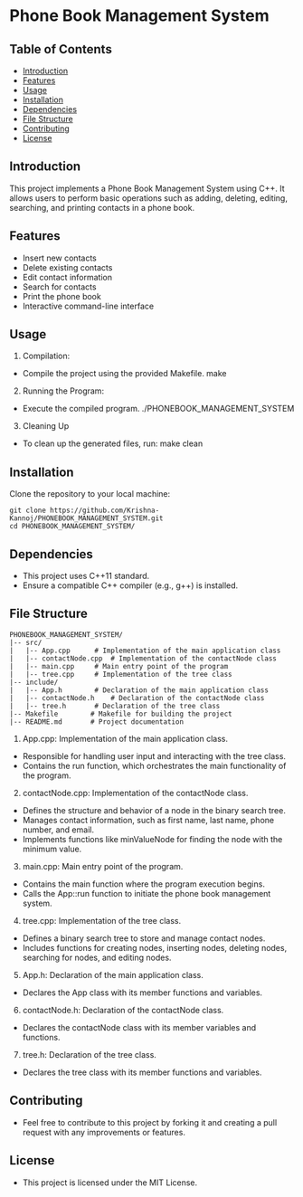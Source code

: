 # Phone Book Management System

## Table of Contents
- [Introduction](#introduction)
- [Features](#features)
- [Usage](#usage)
- [Installation](#installation)
- [Dependencies](#dependencies)
- [File Structure](#file-structure)
- [Contributing](#contributing)
- [License](#license)

## Introduction
This project implements a Phone Book Management System using C++. It allows users to perform basic operations such as adding, deleting, editing, searching, and printing contacts in a phone book.

## Features
- Insert new contacts
- Delete existing contacts
- Edit contact information
- Search for contacts
- Print the phone book
- Interactive command-line interface

## Usage
1. Compilation:
 - Compile the project using the provided Makefile.
	make

2. Running the Program:
 - Execute the compiled program.
	./PHONEBOOK_MANAGEMENT_SYSTEM

3. Cleaning Up
 - To clean up the generated files, run:
	make clean

## Installation
Clone the repository to your local machine:

	git clone https://github.com/Krishna-Kannoj/PHONEBOOK_MANAGEMENT_SYSTEM.git
	cd PHONEBOOK_MANAGEMENT_SYSTEM/ 

## Dependencies
 - This project uses C++11 standard.
 - Ensure a compatible C++ compiler (e.g., g++) is installed.

## File Structure
	PHONEBOOK_MANAGEMENT_SYSTEM/
	|-- src/
	|   |-- App.cpp      # Implementation of the main application class
	|   |-- contactNode.cpp  # Implementation of the contactNode class
	|   |-- main.cpp     # Main entry point of the program
	|   |-- tree.cpp     # Implementation of the tree class
	|-- include/
	|   |-- App.h        # Declaration of the main application class
	|   |-- contactNode.h    # Declaration of the contactNode class
	|   |-- tree.h       # Declaration of the tree class
	|-- Makefile        # Makefile for building the project
	|-- README.md       # Project documentation

  1. App.cpp: Implementation of the main application class.
   - Responsible for handling user input and interacting with the tree class.
   - Contains the run function, which orchestrates the main functionality of the program.
  2. contactNode.cpp: Implementation of the contactNode class.
   - Defines the structure and behavior of a node in the binary search tree.
   - Manages contact information, such as first name, last name, phone number, and email.
   - Implements functions like minValueNode for finding the node with the minimum value.
  3. main.cpp: Main entry point of the program.
   - Contains the main function where the program execution begins.
   - Calls the App::run function to initiate the phone book management system.
  4. tree.cpp: Implementation of the tree class.
   - Defines a binary search tree to store and manage contact nodes.
   - Includes functions for creating nodes, inserting nodes, deleting nodes, searching for nodes, and editing nodes.
  5. App.h: Declaration of the main application class.
   - Declares the App class with its member functions and variables.
  6. contactNode.h: Declaration of the contactNode class.
   - Declares the contactNode class with its member variables and functions.
  7. tree.h: Declaration of the tree class.
   - Declares the tree class with its member functions and variables.

## Contributing
- Feel free to contribute to this project by forking it and creating a pull request with any improvements or features.

## License
 - This project is licensed under the MIT License.


